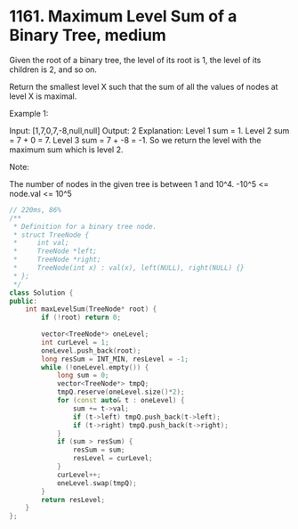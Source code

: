 # 1161. Maximum Level Sum of a Binary Tree, medium
Given the root of a binary tree, the level of its root is 1, the level of its children is 2, and so on.

Return the smallest level X such that the sum of all the values of nodes at level X is maximal.

 

Example 1:



Input: [1,7,0,7,-8,null,null]
Output: 2
Explanation: 
Level 1 sum = 1.
Level 2 sum = 7 + 0 = 7.
Level 3 sum = 7 + -8 = -1.
So we return the level with the maximum sum which is level 2.
 

Note:

The number of nodes in the given tree is between 1 and 10^4.
-10^5 <= node.val <= 10^5

```c++
// 220ms, 86%
/**
 * Definition for a binary tree node.
 * struct TreeNode {
 *     int val;
 *     TreeNode *left;
 *     TreeNode *right;
 *     TreeNode(int x) : val(x), left(NULL), right(NULL) {}
 * };
 */
class Solution {
public:
    int maxLevelSum(TreeNode* root) {
        if (!root) return 0;
        
        vector<TreeNode*> oneLevel;
        int curLevel = 1;
        oneLevel.push_back(root);
        long resSum = INT_MIN, resLevel = -1;
        while (!oneLevel.empty()) {
            long sum = 0;
            vector<TreeNode*> tmpQ;
            tmpQ.reserve(oneLevel.size()*2);
            for (const auto& t : oneLevel) {
                sum += t->val;
                if (t->left) tmpQ.push_back(t->left);
                if (t->right) tmpQ.push_back(t->right);
            }
            if (sum > resSum) {
                resSum = sum;
                resLevel = curLevel;
            }
            curLevel++;
            oneLevel.swap(tmpQ);
        }
        return resLevel;
    }
};
```
